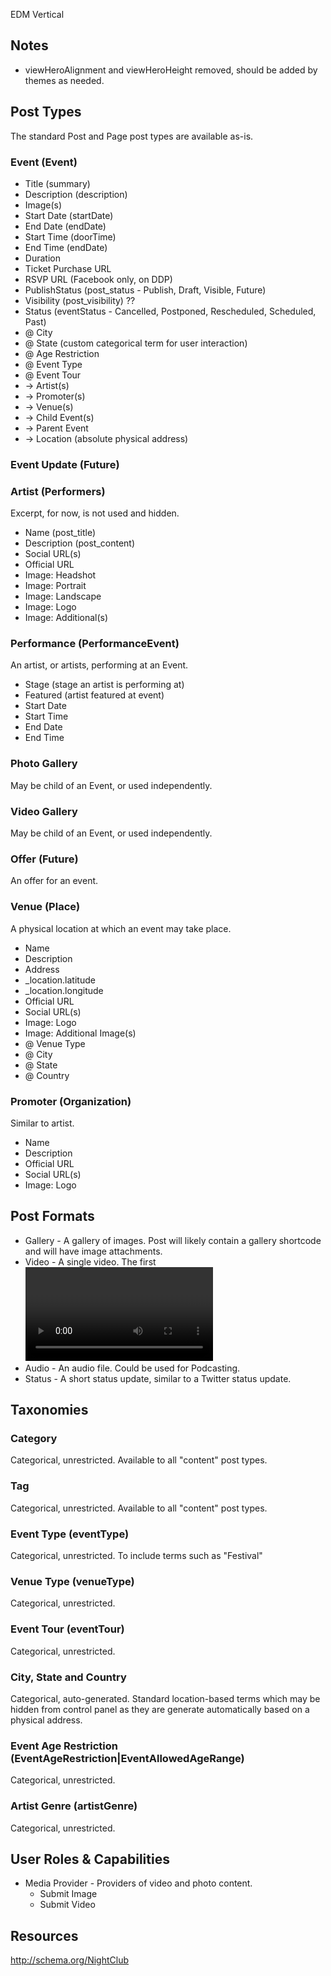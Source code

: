 EDM Vertical

## Notes
- viewHeroAlignment and viewHeroHeight removed, should be added by themes as needed.

## Post Types
The standard Post and Page post types are available as-is.

### Event (Event)

* Title                   (summary)
* Description             (description)
* Image(s)
* Start Date              (startDate)
* End Date                (endDate)
* Start Time              (doorTime)
* End Time                (endDate)
* Duration
* Ticket Purchase URL
* RSVP URL                (Facebook only, on DDP)
* PublishStatus           (post_status - Publish, Draft, Visible, Future)
* Visibility              (post_visibility) ??
* Status                  (eventStatus - Cancelled, Postponed, Rescheduled, Scheduled, Past)
* @ City
* @ State                 (custom categorical term for user interaction)
* @ Age Restriction
* @ Event Type
* @ Event Tour
* -> Artist(s)
* -> Promoter(s)
* -> Venue(s)
* -> Child Event(s)
* -> Parent Event
* -> Location             (absolute physical address)

### Event Update (Future)

### Artist (Performers)
Excerpt, for now, is not used and hidden.

* Name                    (post_title)
* Description             (post_content)
* Social URL(s)
* Official URL
* Image: Headshot
* Image: Portrait
* Image: Landscape
* Image: Logo
* Image: Additional(s)

### Performance (PerformanceEvent)
An artist, or artists, performing at an Event.

* Stage                   (stage an artist is performing at)
* Featured                (artist featured at event)
* Start Date
* Start Time
* End Date
* End Time

### Photo Gallery
May be child of an Event, or used independently.

### Video Gallery
May be child of an Event, or used independently.

### Offer (Future)
An offer for an event.

### Venue (Place)
A physical location at which an event may take place.

* Name
* Description
* Address
* _location.latitude
* _location.longitude
* Official URL
* Social URL(s)
* Image: Logo
* Image: Additional Image(s)
* @ Venue Type
* @ City
* @ State
* @ Country

### Promoter (Organization)
Similar to artist.

* Name
* Description
* Official URL
* Social URL(s)
* Image: Logo

## Post Formats

* Gallery   - A gallery of images. Post will likely contain a gallery shortcode and will have image attachments.
* Video     - A single video. The first <video /> tag or object/embed in the post content could be considered the video. Alternatively, if the post consists only of a URL, that will be the video URL. May also contain the video as an attachment to the post, if video support is enabled on the blog (like via a plugin).
* Audio     - An audio file. Could be used for Podcasting.
* Status    - A short status update, similar to a Twitter status update.

## Taxonomies

### Category
Categorical, unrestricted. Available to all "content" post types.

### Tag
Categorical, unrestricted. Available to all "content" post types.

### Event Type (eventType)
Categorical, unrestricted. To include terms such as "Festival"

### Venue Type (venueType)
Categorical, unrestricted.

### Event Tour (eventTour)
Categorical, unrestricted.

### City, State and Country
Categorical, auto-generated. Standard location-based terms which may be hidden from control panel as they are generate automatically based on a physical address.

### Event Age Restriction (EventAgeRestriction|EventAllowedAgeRange)
Categorical, unrestricted.

### Artist Genre (artistGenre)
Categorical, unrestricted.

## User Roles & Capabilities

* Media Provider - Providers of video and photo content.
  - Submit Image
  - Submit Video

## Resources
http://schema.org/NightClub